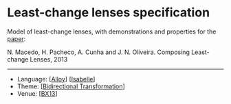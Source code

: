 # Least-change lenses specification

Model of least-change lenses, with demonstrations and properties for the [paper](http://dx.doi.org/10.14279/tuj.eceasst.57.868):

N. Macedo, H. Pacheco, A. Cunha and J. N. Oliveira. Composing Least-change Lenses, 2013

---

* Language: [[Alloy](https://github.com/nmacedo/MSV/wiki/By-Language#alloy)] [[Isabelle](https://github.com/nmacedo/MSV/wiki/By-Language#isabelle)]
* Theme:  [[Bidirectional Transformation](https://github.com/nmacedo/MSV/wiki/By-Theme#bidirectional-transformations)]
* Venue: [[BX13](https://github.com/nmacedo/MSV/wiki/By-Venue#composing-least-change-lenses)]

